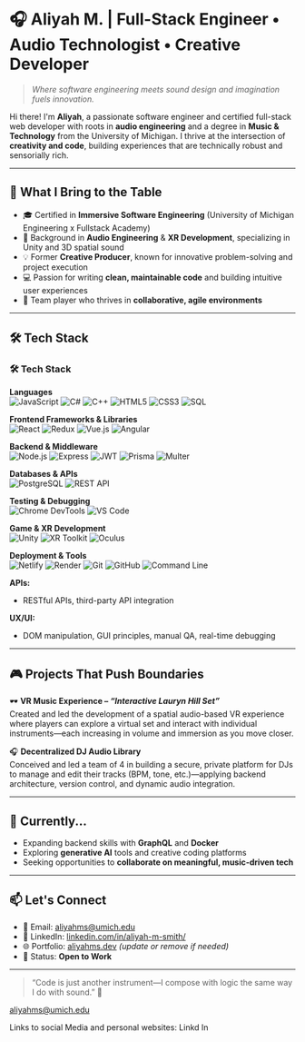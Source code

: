 # 🎧 Aliyah M. | Full-Stack Engineer • Audio Technologist • Creative Developer

> *Where software engineering meets sound design and imagination fuels innovation.*

Hi there! I'm **Aliyah**, a passionate software engineer and certified full-stack web developer with roots in **audio engineering** and a degree in **Music & Technology** from the University of Michigan. I thrive at the intersection of **creativity and code**, building experiences that are technically robust and sensorially rich.

---

## 🚀 What I Bring to the Table

- 🎓 Certified in **Immersive Software Engineering** (University of Michigan Engineering x Fullstack Academy)
- 🎵 Background in **Audio Engineering** & **XR Development**, specializing in Unity and 3D spatial sound
- 💡 Former **Creative Producer**, known for innovative problem-solving and project execution
- 💻 Passion for writing **clean, maintainable code** and building intuitive user experiences
- 🤝 Team player who thrives in **collaborative, agile environments**

---

## 🛠️ Tech Stack

### 🛠️ Tech Stack

**Languages**  
![JavaScript](https://img.shields.io/badge/-JavaScript-F7DF1E?style=flat-square&logo=javascript&logoColor=black)
![C#](https://img.shields.io/badge/-C%23-239120?style=flat-square&logo=c-sharp&logoColor=white)
![C++](https://img.shields.io/badge/-C++-00599C?style=flat-square&logo=c%2B%2B&logoColor=white)
![HTML5](https://img.shields.io/badge/-HTML5-E34F26?style=flat-square&logo=html5&logoColor=white)
![CSS3](https://img.shields.io/badge/-CSS3-1572B6?style=flat-square&logo=css3&logoColor=white)
![SQL](https://img.shields.io/badge/-SQL-4479A1?style=flat-square&logo=mysql&logoColor=white)

**Frontend Frameworks & Libraries**  
![React](https://img.shields.io/badge/-React-61DAFB?style=flat-square&logo=react&logoColor=black)
![Redux](https://img.shields.io/badge/-Redux-764ABC?style=flat-square&logo=redux&logoColor=white)
![Vue.js](https://img.shields.io/badge/-Vue.js-4FC08D?style=flat-square&logo=vue.js&logoColor=white)
![Angular](https://img.shields.io/badge/-Angular-DD0031?style=flat-square&logo=angular&logoColor=white)

**Backend & Middleware**  
![Node.js](https://img.shields.io/badge/-Node.js-339933?style=flat-square&logo=node.js&logoColor=white)
![Express](https://img.shields.io/badge/-Express.js-000000?style=flat-square&logo=express&logoColor=white)
![JWT](https://img.shields.io/badge/-JWT-000000?style=flat-square&logo=jsonwebtokens&logoColor=white)
![Prisma](https://img.shields.io/badge/-Prisma-3982CE?style=flat-square&logo=prisma&logoColor=white)
![Multer](https://img.shields.io/badge/-Multer-333333?style=flat-square&logo=npm&logoColor=white)

**Databases & APIs**  
![PostgreSQL](https://img.shields.io/badge/-PostgreSQL-336791?style=flat-square&logo=postgresql&logoColor=white)
![REST API](https://img.shields.io/badge/-REST-02569B?style=flat-square&logo=rest&logoColor=white)

**Testing & Debugging**  
![Chrome DevTools](https://img.shields.io/badge/-DevTools-4285F4?style=flat-square&logo=google-chrome&logoColor=white)
![VS Code](https://img.shields.io/badge/-VS%20Code-007ACC?style=flat-square&logo=visual-studio-code&logoColor=white)

**Game & XR Development**  
![Unity](https://img.shields.io/badge/-Unity-000000?style=flat-square&logo=unity&logoColor=white)
![XR Toolkit](https://img.shields.io/badge/-Unity%20XR-5C5C5C?style=flat-square&logo=unity&logoColor=white)
![Oculus](https://img.shields.io/badge/-Oculus-1C1E20?style=flat-square&logo=oculus&logoColor=white)

**Deployment & Tools**  
![Netlify](https://img.shields.io/badge/-Netlify-00C7B7?style=flat-square&logo=netlify&logoColor=white)
![Render](https://img.shields.io/badge/-Render-46E3B7?style=flat-square&logo=render&logoColor=white)
![Git](https://img.shields.io/badge/-Git-F05032?style=flat-square&logo=git&logoColor=white)
![GitHub](https://img.shields.io/badge/-GitHub-181717?style=flat-square&logo=github&logoColor=white)
![Command Line](https://img.shields.io/badge/-CLI-4EAA25?style=flat-square&logo=gnubash&logoColor=white)

**APIs:**  
- RESTful APIs, third-party API integration  

**UX/UI:**  
- DOM manipulation, GUI principles, manual QA, real-time debugging  

---

## 🎮 Projects That Push Boundaries

🕶️ **VR Music Experience – *“Interactive Lauryn Hill Set”***  
Created and led the development of a spatial audio-based VR experience where players can explore a virtual set and interact with individual instruments—each increasing in volume and immersion as you move closer.

🎧 **Decentralized DJ Audio Library**  
Conceived and led a team of 4 in building a secure, private platform for DJs to manage and edit their tracks (BPM, tone, etc.)—applying backend architecture, version control, and dynamic audio integration.

<!-- Add your real project links if available -->

---

## 🌱 Currently...

- Expanding backend skills with **GraphQL** and **Docker**
- Exploring **generative AI** tools and creative coding platforms
- Seeking opportunities to **collaborate on meaningful, music-driven tech**

---

## 📫 Let's Connect

- 📧 Email: aliyahms@umich.edu  
- 💼 LinkedIn: [linkedin.com/in/aliyah-m-smith/](https://www.linkedin.com/in/aliyah-m-smith/)
- 🌐 Portfolio: [aliyahms.dev](https://aliyahms.dev) *(update or remove if needed)*  
- 🔎 Status: **Open to Work**

---

> “Code is just another instrument—I compose with logic the same way I do with sound.” 🎼

aliyahms@umich.edu

Links to social Media and personal websites:
Linkd In
